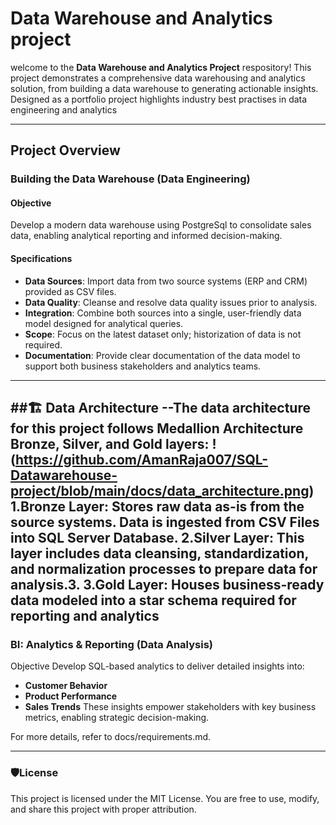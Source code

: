 # Data Warehouse and Analytics project

welcome to the **Data Warehouse and Analytics Project** respository! 
This project demonstrates a comprehensive data warehousing and analytics solution, from building a data warehouse to generating  actionable insights. Designed as a portfolio project highlights industry best practises in data engineering and analytics


---
## Project Overview
### Building the Data Warehouse (Data Engineering)
#### Objective
Develop a modern data warehouse using PostgreSql to consolidate sales data, enabling analytical reporting and informed decision-making.

#### Specifications
- **Data Sources**: Import data from two source systems (ERP and CRM) provided as CSV files.
- **Data Quality**: Cleanse and resolve data quality issues prior to analysis.
- **Integration**: Combine both sources into a single, user-friendly data model designed for analytical queries.
- **Scope**: Focus on the latest dataset only; historization of data is not required.
- **Documentation**: Provide clear documentation of the data model to support both business stakeholders and analytics teams.

---
##🏗️ Data Architecture
--The data architecture for this project follows Medallion Architecture Bronze, Silver, and Gold layers:
!(https://github.com/AmanRaja007/SQL-Datawarehouse-project/blob/main/docs/data_architecture.png)
1.**Bronze Layer**: Stores raw data as-is from the source systems. Data is ingested from CSV Files into SQL Server Database.
2.**Silver Layer**: This layer includes data cleansing, standardization, and normalization processes to prepare data for analysis.3.
3.**Gold Layer**: Houses business-ready data modeled into a star schema required for reporting and analytics
  ---
  ### BI: Analytics & Reporting (Data Analysis)
Objective
Develop SQL-based analytics to deliver detailed insights into:
- **Customer Behavior**
- **Product Performance**
- **Sales Trends**
These insights empower stakeholders with key business metrics, enabling strategic decision-making.

For more details, refer to docs/requirements.md.

---
### **🛡️License**
This project is licensed under the MIT License. You are free to use, modify, and share this project with proper attribution.





